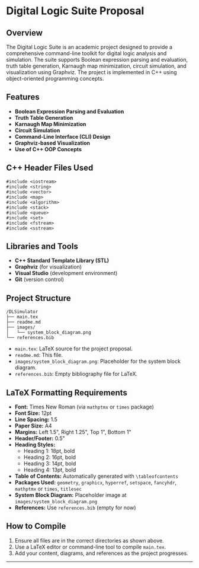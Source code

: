 # Digital Logic Suite Proposal

## Overview

The Digital Logic Suite is an academic project designed to provide a comprehensive command-line toolkit for digital logic analysis and simulation. The suite supports Boolean expression parsing and evaluation, truth table generation, Karnaugh map minimization, circuit simulation, and visualization using Graphviz. The project is implemented in C++ using object-oriented programming concepts.

## Features

- **Boolean Expression Parsing and Evaluation**
- **Truth Table Generation**
- **Karnaugh Map Minimization**
- **Circuit Simulation**
- **Command-Line Interface (CLI) Design**
- **Graphviz-based Visualization**
- **Use of C++ OOP Concepts**

## C++ Header Files Used

```
#include <iostream>
#include <string>
#include <vector>
#include <map>
#include <algorithm>
#include <stack>
#include <queue>
#include <set>
#include <fstream>
#include <sstream>
```

## Libraries and Tools

- **C++ Standard Template Library (STL)**
- **Graphviz** (for visualization)
- **Visual Studio** (development environment)
- **Git** (version control)

## Project Structure

```
/DLSimulator
├── main.tex
├── readme.md
├── images/
│   └── system_block_diagram.png
└── references.bib
```

- `main.tex`: LaTeX source for the project proposal.
- `readme.md`: This file.
- `images/system_block_diagram.png`: Placeholder for the system block diagram.
- `references.bib`: Empty bibliography file for LaTeX.

## LaTeX Formatting Requirements

- **Font:** Times New Roman (via `mathptmx` or `times` package)
- **Font Size:** 12pt
- **Line Spacing:** 1.5
- **Paper Size:** A4
- **Margins:** Left 1.5", Right 1.25", Top 1", Bottom 1"
- **Header/Footer:** 0.5"
- **Heading Styles:**
  - Heading 1: 18pt, bold
  - Heading 2: 16pt, bold
  - Heading 3: 14pt, bold
  - Heading 4: 13pt, bold
- **Table of Contents:** Automatically generated with `\tableofcontents`
- **Packages Used:** `geometry`, `graphicx`, `hyperref`, `setspace`, `fancyhdr`, `mathptmx` or `times`, `titlesec`
- **System Block Diagram:** Placeholder image at `images/system_block_diagram.png`
- **References:** Use `references.bib` (empty for now)

## How to Compile

1. Ensure all files are in the correct directories as shown above.
2. Use a LaTeX editor or command-line tool to compile `main.tex`.
3. Add your content, diagrams, and references as the project progresses.

---
